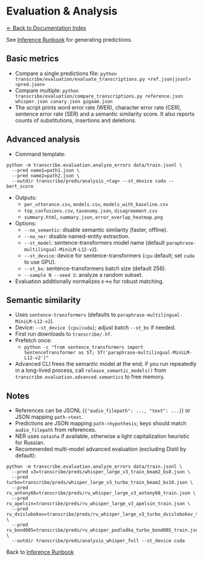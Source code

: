 # Evaluation & Analysis
[← Back to Documentation Index](README.md)

See [Inference Runbook](RUNBOOK.md) for generating predictions.

## Basic metrics
- Compare a single predictions file: `python transcribe/evaluation/evaluate_transcriptions.py <ref.json|jsonl> <pred.json>`
- Compare multiple: `python transcribe/evaluation/compare_transcriptions.py reference.json whisper.json canary.json gigaam.json`
- The script prints word error rate (WER), character error rate (CER), sentence error rate (SER) and a semantic similarity score. It also reports counts of substitutions, insertions and deletions.

## Advanced analysis
- Command template:
```
python -m transcribe.evaluation.analyze_errors data/train.jsonl \
  --pred name1=path1.json \
  --pred name2=path2.json \
  --outdir transcribe/preds/analysis_<tag> --st_device cuda --bert_score
```
- Outputs:
  - `per_utterance.csv`, `models.csv`, `models_with_baseline.csv`
  - `top_confusions.csv`, `taxonomy.json`, `disagreement.csv`
  - `summary.html`, `summary.json`, `error_overlap_heatmap.png`
- Options:
  - `--no_semantic`: disable semantic similarity (faster, offline).
  - `--no_ner`: disable named-entity extraction.
  - `--st_model`: sentence-transformers model name (default `paraphrase-multilingual-MiniLM-L12-v2`).
  - `--st_device`: device for sentence-transformers (`cpu` default; set `cuda` to use GPU).
  - `--st_bs`: sentence-transformers batch size (default 256).
  - `--sample N --seed S`: analyze a random subset.
- Evaluation additionally normalizes `ё`→`е` for robust matching.

## Semantic similarity
- Uses `sentence-transformers` (defaults to `paraphrase-multilingual-MiniLM-L12-v2`).
- Device: `--st_device {cpu|cuda}`; adjust batch `--st_bs` if needed.
- First run downloads to `transcribe/.hf`.
- Prefetch once:
  - `python -c "from sentence_transformers import SentenceTransformer as ST; ST('paraphrase-multilingual-MiniLM-L12-v2')"`
- Advanced CLI frees the semantic model at the end; if you run repeatedly in a long-lived process, call `release_semantic_models()` from `transcribe.evaluation.advanced.semantics` to free memory.

## Notes
- References can be JSONL (`{"audio_filepath": ..., "text": ...}`) or JSON mapping `path->text`.
- Predictions are JSON mapping `path->hypothesis`; keys should match `audio_filepath` from references.
- NER uses `natasha` if available, otherwise a light capitalization heuristic for Russian.
- Recommended multi-model advanced evaluation (excluding Distil by default):
```
python -m transcribe.evaluation.analyze_errors data/train.jsonl \
  --pred v3=transcribe/preds/whisper_large_v3_train_beam2_bs8.json \
  --pred turbo=transcribe/preds/whisper_large_v3_turbo_train_beam2_bs10.json \
  --pred ru_antony66=transcribe/preds/ru_whisper_large_v3_antony66_train.json \
  --pred ru_apelsin=transcribe/preds/ru_whisper_large_v3_apelsin_train.json \
  --pred ru_dvislobokov=transcribe/preds/ru_whisper_large_v3_turbo_dvislobokov_train.json \
  --pred ru_bond005=transcribe/preds/ru_whisper_podlodka_turbo_bond005_train.json \
  --outdir transcribe/preds/analysis_whisper_full --st_device cuda
```

Back to [Inference Runbook](RUNBOOK.md)

